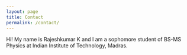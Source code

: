 ```yaml
---
layout: page
title: Contact
permalink: /contact/
---
```


Hi! My name is Rajeshkumar K and I am a sophomore student of BS-MS Physics at Indian Institute of Technology, Madras.